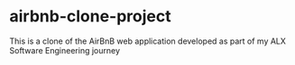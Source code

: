 # airbnb-clone-project
This is a clone of the AirBnB web application developed as part of my ALX Software Engineering journey
